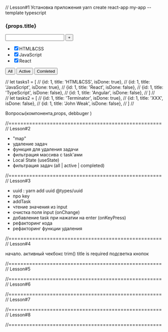 // Lesson#1 
Установка приложения
yarn create react-app my-app --template typescript

  <div>
     <h3>{props.title}</h3>
  <div>
     <input/>
     <button>+</button>
  </div>
  <div>
    <ul>
       <li><input type="checkbox" checked={true}/><span>HTML&CSS</span></li>
       <li><input type="checkbox" checked={true}/><span>JavaScript</span></li>
       <li><input type="checkbox" checked={false}/><span>React</span></li>
    </ul>
  </div>
  <div>
     <button>All</button>
     <button>Active</button>
     <button>Comleted</button>
  </div>
  </div>


// let tasks1 = [
// {id: 1, title: 'HTML&CSS', isDone: true},
// {id: 1, title: 'JavaScript', isDone: true},
// {id: 1, title: 'React', isDone: false},
// {id: 1, title: 'TypeScript', isDone: false},
// {id: 1, title: 'Angular', isDone: false},
//  ]
//  
// let tasks2 = [
// {id: 1, title: 'Terminator', isDone: true},
// {id: 1, title: 'XXX', isDone: false},
// {id: 1, title: 'John Weak', isDone: false},
//  ]
//

Вопросы(компонента,props, debbuger )

//====================================================
// Lesson#2

 - "map"
 - удаление задач
 - функция для удаления задачи
 - фильтрация массива с task'ами
 - Local State (useState)
 - фильтрация задач (all | active | completed)



//====================================================
// Lesson#3

 - uuid :  yarn add uuid @types/uuid
 - про key
 - addTask
 - чтение значения из input
 - очистка поля input (onChange)
 - добавление task при нажатии на enter (onKeyPress)
 - рефакторинг кода
 - рефакторинг функции удаления

//====================================================
// Lesson#4

начало. активный чекбокс
trim()
title is required
подсветка кнопок

//====================================================
// Lesson#5



//====================================================
// Lesson#6



//====================================================
// Lesson#7



//====================================================
// Lesson#8



//====================================================